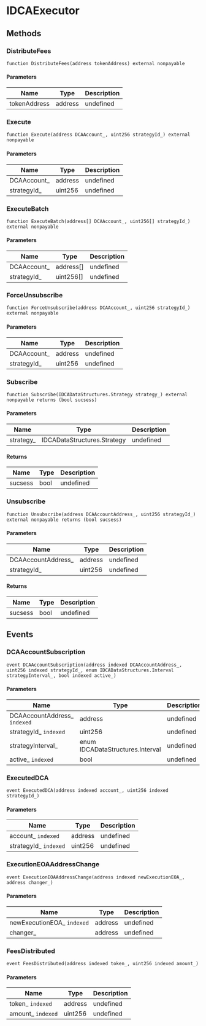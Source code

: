 # IDCAExecutor









## Methods

### DistributeFees

```solidity
function DistributeFees(address tokenAddress) external nonpayable
```





#### Parameters

| Name | Type | Description |
|---|---|---|
| tokenAddress | address | undefined |

### Execute

```solidity
function Execute(address DCAAccount_, uint256 strategyId_) external nonpayable
```





#### Parameters

| Name | Type | Description |
|---|---|---|
| DCAAccount_ | address | undefined |
| strategyId_ | uint256 | undefined |

### ExecuteBatch

```solidity
function ExecuteBatch(address[] DCAAccount_, uint256[] strategyId_) external nonpayable
```





#### Parameters

| Name | Type | Description |
|---|---|---|
| DCAAccount_ | address[] | undefined |
| strategyId_ | uint256[] | undefined |

### ForceUnsubscribe

```solidity
function ForceUnsubscribe(address DCAAccount_, uint256 strategyId_) external nonpayable
```





#### Parameters

| Name | Type | Description |
|---|---|---|
| DCAAccount_ | address | undefined |
| strategyId_ | uint256 | undefined |

### Subscribe

```solidity
function Subscribe(IDCADataStructures.Strategy strategy_) external nonpayable returns (bool sucsess)
```





#### Parameters

| Name | Type | Description |
|---|---|---|
| strategy_ | IDCADataStructures.Strategy | undefined |

#### Returns

| Name | Type | Description |
|---|---|---|
| sucsess | bool | undefined |

### Unsubscribe

```solidity
function Unsubscribe(address DCAAccountAddress_, uint256 strategyId_) external nonpayable returns (bool sucsess)
```





#### Parameters

| Name | Type | Description |
|---|---|---|
| DCAAccountAddress_ | address | undefined |
| strategyId_ | uint256 | undefined |

#### Returns

| Name | Type | Description |
|---|---|---|
| sucsess | bool | undefined |



## Events

### DCAAccountSubscription

```solidity
event DCAAccountSubscription(address indexed DCAAccountAddress_, uint256 indexed strategyId_, enum IDCADataStructures.Interval strategyInterval_, bool indexed active_)
```





#### Parameters

| Name | Type | Description |
|---|---|---|
| DCAAccountAddress_ `indexed` | address | undefined |
| strategyId_ `indexed` | uint256 | undefined |
| strategyInterval_  | enum IDCADataStructures.Interval | undefined |
| active_ `indexed` | bool | undefined |

### ExecutedDCA

```solidity
event ExecutedDCA(address indexed account_, uint256 indexed strategyId_)
```





#### Parameters

| Name | Type | Description |
|---|---|---|
| account_ `indexed` | address | undefined |
| strategyId_ `indexed` | uint256 | undefined |

### ExecutionEOAAddressChange

```solidity
event ExecutionEOAAddressChange(address indexed newExecutionEOA_, address changer_)
```





#### Parameters

| Name | Type | Description |
|---|---|---|
| newExecutionEOA_ `indexed` | address | undefined |
| changer_  | address | undefined |

### FeesDistributed

```solidity
event FeesDistributed(address indexed token_, uint256 indexed amount_)
```





#### Parameters

| Name | Type | Description |
|---|---|---|
| token_ `indexed` | address | undefined |
| amount_ `indexed` | uint256 | undefined |



